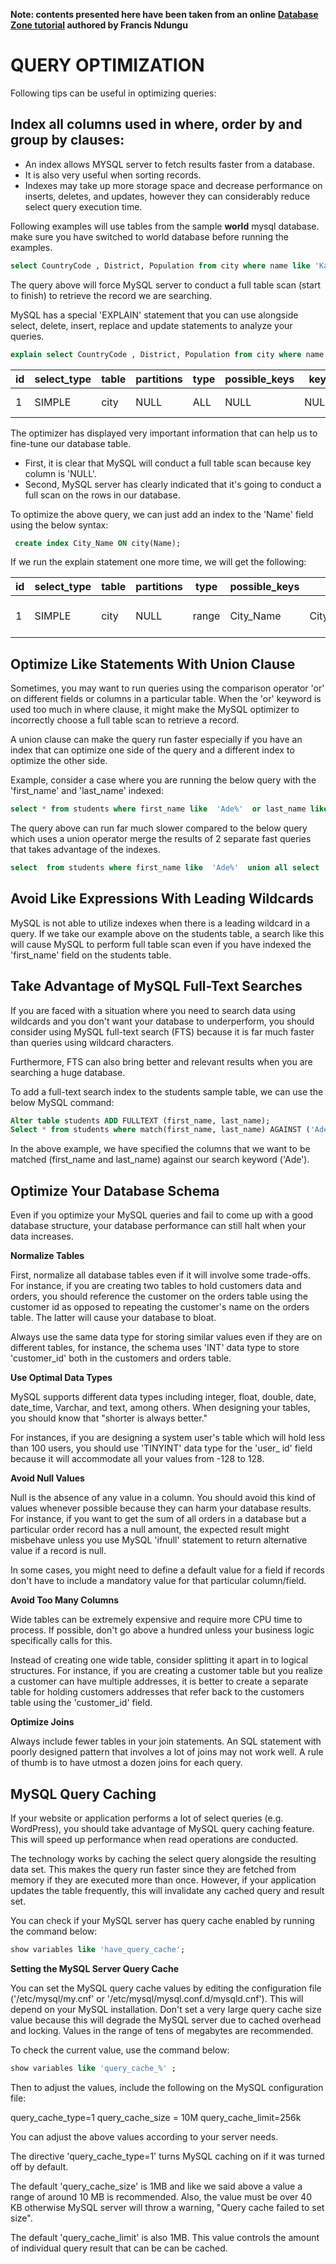 **Note: contents presented here have been taken from an online [Database Zone tutorial](https://dzone.com/articles/how-to-optimize-mysql-queries-for-speed-and-perfor) authored by Francis Ndungu**

# QUERY OPTIMIZATION
Following tips can be useful in optimizing queries:

## Index all columns used in where, order by and group by clauses:

- An index allows MYSQL server to fetch results faster from a database. 
- It is also very useful when sorting records.
- Indexes may take up more storage space and decrease performance on inserts, deletes, and updates, however they can considerably reduce select query execution time.

Following examples will use tables from the sample **world** mysql database.
make sure you have switched to world database before running the examples.

```sql
select CountryCode , District, Population from city where name like 'Ka%';
```

The query above will force MySQL server to conduct a full table scan (start to finish) to retrieve the record we are searching.

MySQL has a special 'EXPLAIN' statement that you can use alongside select, delete, insert, replace and update statements to analyze your queries.

```sql
explain select CountryCode , District, Population from city where name like 'Ka%';
```


| id |select\_type | table | partitions | type |possible\_keys | key  | key\_len| ref  | rows | filtered | Extra       |
|----|-------------|-------|------------|------|---------------|------|---------|------|------|----------|-------------|
|  1 | SIMPLE      | city  | NULL       | ALL  | NULL          | NULL | NULL    | NULL | 4187 |    11.11 | Using where |

The optimizer has displayed very important information that can help us to fine-tune our database table.
-	First, it is clear that MySQL will conduct a full table scan because key column is 'NULL'.
- Second, MySQL server has clearly indicated that it's going to conduct a full scan on the rows in our database.

To optimize the above query, we can just add an index to the 'Name' field using the below syntax:

```sql
 create index City_Name ON city(Name);
```

If we run the explain statement one more time, we will get the following:

| id | select\_type| table | partitions | type  | possible\_keys| key       | key\_len| ref  | rows | filtered | Extra                 |
|----|-------------|-------|------------|-------|---------------|-----------|---------|------|------|----------|-----------------------|
|  1 | SIMPLE      | city  | NULL       | range | City\_Name    |City\_Name | 35      | NULL |   89 |   100.00 | Using index condition |



## Optimize Like Statements With Union Clause

Sometimes, you may want to run queries using the comparison operator 'or' on different fields or columns in a particular table. When the 'or' keyword is used too much in where clause, it might make the MySQL optimizer to incorrectly choose a full table scan to retrieve a record.

A union clause can make the query run faster especially if you have an index that can optimize one side of the query and a different index to optimize the other side.

Example, consider a case where you are running the below query with the 'first\_name' and 'last\_name' indexed:

```sql
select * from students where first_name like  'Ade%'  or last_name like 'Ade%' ;
```

The query above can run far much slower compared to the below query which uses a union operator merge the results of 2 separate fast queries that takes advantage of the indexes.

```sql
select  from students where first_name like  'Ade%'  union all select  from students where last_name like  'Ade%' ;
```

## Avoid Like Expressions With Leading Wildcards

MySQL is not able to utilize indexes when there is a leading wildcard in a query. If we take our example above on the students table, a search like this will cause MySQL to perform full table scan even if you have indexed the 'first\_name' field on the students table.

## Take Advantage of MySQL Full-Text Searches

If you are faced with a situation where you need to search data using wildcards and you don't want your database to underperform, you should consider using MySQL full-text search (FTS) because it is far much faster than queries using wildcard characters.

Furthermore, FTS can also bring better and relevant results when you are searching a huge database.

To add a full-text search index to the students sample table, we can use the below MySQL command:

```sql
Alter table students ADD FULLTEXT (first_name, last_name);
Select * from students where match(first_name, last_name) AGAINST ('Ade');
```

In the above example, we have specified the columns that we want to be matched (first\_name and last\_name) against our search keyword ('Ade').



## Optimize Your Database Schema

Even if you optimize your MySQL queries and fail to come up with a good database structure, your database performance can still halt when your data increases.

 **Normalize Tables**

First, normalize all database tables even if it will involve some trade-offs. For instance, if you are creating two tables to hold customers data and orders, you should reference the customer on the orders table using the customer id as opposed to repeating the customer's name on the orders table. The latter will cause your database to bloat.

Always use the same data type for storing similar values even if they are on different tables, for instance, the schema uses 'INT' data type to store 'customer\_id' both in the customers and orders table.

**Use Optimal Data Types**

MySQL supports different data types including integer, float, double, date, date\_time, Varchar, and text, among others. When designing your tables, you should know that "shorter is always better."

For instances, if you are designing a system user's table which will hold less than 100 users, you should use 'TINYINT' data type for the 'user\_ id' field because it will accommodate all your values from -128 to 128.

**Avoid Null Values**

Null is the absence of any value in a column. You should avoid this kind of values whenever possible because they can harm your database results. For instance, if you want to get the sum of all orders in a database but a particular order record has a null amount, the expected result might misbehave unless you use MySQL 'ifnull' statement to return alternative value if a record is null.

In some cases, you might need to define a default value for a field if records don't have to include a mandatory value for that particular column/field.

**Avoid Too Many Columns** 

Wide tables can be extremely expensive and require more CPU time to process. If possible, don't go above a hundred unless your business logic specifically calls for this.

Instead of creating one wide table, consider splitting it apart in to logical structures. For instance, if you are creating a customer table but you realize a customer can have multiple addresses, it is better to create a separate table for holding customers addresses that refer back to the customers table using the 'customer\_id' field.

**Optimize Joins**

Always include fewer tables in your join statements. An SQL statement with poorly designed pattern that involves a lot of joins may not work well. A rule of thumb is to have utmost a dozen joins for each query.

## MySQL Query Caching
If your website or application performs a lot of select queries (e.g. WordPress), you should take advantage of MySQL query caching feature. This will speed up performance when read operations are conducted.

The technology works by caching the select query alongside the resulting data set. This makes the query run faster since they are fetched from memory if they are executed more than once. However, if your application updates the table frequently, this will invalidate any cached query and result set.

You can check if your MySQL server has query cache enabled by running the command below:

```sql 
show variables like 'have_query_cache';
```
**Setting the MySQL Server Query Cache**

You can set the MySQL query cache values by editing the configuration file ('/etc/mysql/my.cnf' or '/etc/mysql/mysql.conf.d/mysqld.cnf'). This will depend on your MySQL installation. Don't set a very large query cache size value because this will degrade the MySQL server due to cached overhead and locking. Values in the range of tens of megabytes are recommended.

To check the current value, use the command below:

```sql
show variables like 'query_cache_%' ;
```
Then to adjust the values, include the following on the MySQL configuration file:

query\_cache\_type=1
query\_cache\_size = 10M
query\_cache\_limit=256k

You can adjust the above values according to your server needs.

The directive 'query\_cache\_type=1' turns MySQL caching on if it was turned off by default.

The default 'query\_cache\_size' is 1MB and like we said above a value a range of around 10 MB is recommended. Also, the value must be over 40 KB otherwise MySQL server will throw a warning, "Query cache failed to set size".

The default 'query\_cache\_limit' is also 1MB. This value controls the amount of individual query result that can be can be cached.
